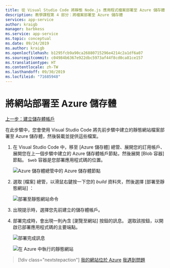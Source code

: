 ```yaml
---
title: 從 Visual Studio Code 將靜態 Node.js 應用程式檔案部署至 Azure 儲存體
description: 教學課程第 4 部分：將檔案部署至 Azure 儲存體
services: app-service
author: kraigb
manager: barbkess
ms.service: app-service
ms.topic: conceptual
ms.date: 09/24/2019
ms.author: kraigb
ms.openlocfilehash: b1295fcb9a90ca26880715296e4214c2a1df6a07
ms.sourcegitcommit: c04984b6367e922dbc5973af44f8cd0ca81ce157
ms.translationtype: HT
ms.contentlocale: zh-TW
ms.lasthandoff: 09/30/2019
ms.locfileid: "71685948"
---
```

# <a name="deploy-the-website-to-azure-storage"></a>將網站部署至 Azure 儲存體

[上一步：建立儲存體帳戶](tutorial-vscode-static-website-node-03.md)

在此步驟中，您會使用 Visual Studio Code 將先前步驟中建立的靜態網站檔案部署至 Azure 儲存體，然後裝載並提供這些檔案。

1. 在 Visual Studio Code 中，移至 [Azure 儲存體]  總管、展開您的訂用帳戶、展開您在上一個步驟中建立的 Azure 儲存體帳戶節點，然後展開 [Blob 容器]  節點。 `$web` 容器是您部署應用程式碼的位置。

    ![Azure 儲存體總管中的 Azure 儲存體節點](media/static-website/storage-nodes.png)

1. 選取 [檔案]  總管，以滑鼠右鍵按一下您的 *build* 資料夾，然後選擇 [部署至靜態網站]  ：

    ![部署至靜態網站命令](media/static-website/deploy-build.png)

1. 出現提示時，選擇您先前建立的儲存體帳戶。

1. 部署完成時，會出現一則內含 [瀏覽至網站]  按鈕的訊息。 選取該按鈕，以開啟已部署應用程式碼的主要端點。

    ![部署完成訊息](media/static-website/deployment-complete.png)

    ![在 Azure 中執行的靜態網站](media/static-website/azure-app.png)

> [!div class="nextstepaction"]
> [我的網站位於 Azure](tutorial-vscode-static-website-node-05.md) [我遇到問題](https://www.research.net/r/PWZWZ52?tutorial=node-deployment-staticwebsite&step=create-storage)
